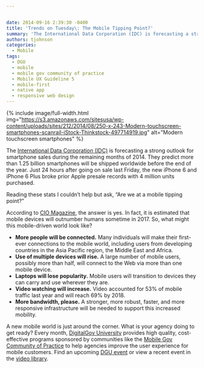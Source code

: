 ```yaml
---


date: 2014-09-16 2:39:30 -0400
title: 'Trends on Tuesday\: The Mobile Tipping Point?'
summary: 'The International Data Corporation (IDC) is forecasting a strong outlook for smartphone sales during the remaining months of 2014. So, what might this mobile-driven world look like?'
authors: tjohnson
categories:
  - Mobile
tags:
  - DGU
  - mobile
  - mobile gov community of practice
  - Mobile UX Guideline 5
  - mobile-first
  - native app
  - responsive web design
---
```



{% include image/full-width.html img="https://s3.amazonaws.com/sitesusa/wp-content/uploads/sites/212/2014/08/250-x-243-Modern-touchscreen-smartphones-scanrail-iStock-Thinkstock-497714919.jpg" alt="Modern touchscreen smartphones" %} 

The [International Data Corporation (IDC)](http://www.mobilemarketingwatch.com/idc-says-the-rest-of-2014-will-be-strong-for-smartphones-44530/) is forecasting a strong outlook for smartphone sales during the remaining months of 2014. They predict more than 1.25 billion smartphones will be shipped worldwide before the end of the year. Just 24 hours after going on sale last Friday, the new iPhone 6 and iPhone 6 Plus broke prior Apple presale records with 4 million units purchased.

Reading these stats I couldn’t help but ask, “Are we at a mobile tipping point?”

According to [CIO Magazine](http://www.cio.com/article/2369831/mobile/are-you-ready-for-an-all-mobile-world.html), the answer is yes. In fact, it is estimated that mobile devices will outnumber humans sometime in 2017. So, what might this mobile-driven world look like?

  * **More people will be connected.** Many individuals will make their first-ever connections to the mobile world, including users from developing countries in the Asia Pacific region, the Middle East and Africa.
  * **Use of multiple devices will rise.** A large number of mobile users, possibly more than half, will connect to the Web via more than one mobile device.
  * **Laptops will lose popularity.** Mobile users will transition to devices they can carry and use wherever they are.
  * **Video watching will increase.** Video accounted for 53% of mobile traffic last year and will reach 69% by 2018.
  * **More bandwidth, please.** A stronger, more robust, faster, and more responsive infrastructure will be needed to support this increased mobility.

A new mobile world is just around the corner. What is your agency doing to get ready? Every month, <a title="DigitalGov University" href="https://www.WHATEVER/digitalgov-university/" target="_blank">DigitalGov University</a> provides high quality, cost-effective programs sponsored by communities like the [Mobile Gov Community of Practice](https://www.WHATEVER/communities/ "Communities") to help agencies improve the user experience for mobile customers. Find an upcoming <a title="DGU event" href="https://www.WHATEVER/events/" target="_blank">DGU event</a> or view a recent event in the <a title="video library" href="https://www.WHATEVER/digitalgov-university/video-library/" target="_blank">video library</a>.